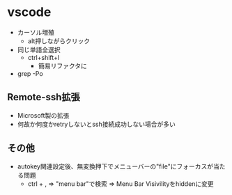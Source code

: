 # vscode

- カーソル増殖
  - alt押しながらクリック
- 同じ単語全選択
  - ctrl+shift+l
    - 簡易リファクタに
- grep -Po

## Remote-ssh拡張

- Microsoft製の拡張
- 何故か何度かretryしないとssh接続成功しない場合が多い

## その他

- autokey関連設定後、無変換押下でメニューバーの"file"にフォーカスが当たる問題
  - ctrl + , => "menu bar"で検索 => Menu Bar Visivilityをhiddenに変更
